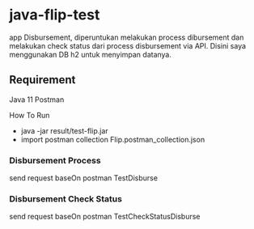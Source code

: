 # java-flip-test
app Disbursement, diperuntukan melakukan process dibursement dan melakukan check status dari process disbursement via API.
Disini saya menggunakan DB h2 untuk menyimpan datanya. 

## Requirement
Java 11
Postman

How To Run
- java -jar result/test-flip.jar
- import postman collection Flip.postman_collection.json

### Disbursement Process
send request baseOn postman TestDisburse

### Disbursement Check Status
send request baseOn postman TestCheckStatusDisburse
